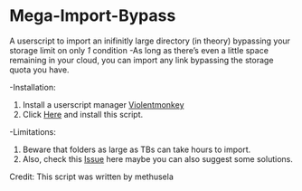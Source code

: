 # Mega-Import-Bypass

A userscript to import an inifinitly large directory (in theory) bypassing your storage limit on only *1* condition
-As long as there’s even a little space remaining in your cloud, you can import any link bypassing the storage quota you have.

-Installation:
1. Install a userscript manager <a href="https://chrome.google.com/webstore/detail/violentmonkey/jinjaccalgkegednnccohejagnlnfdag">Violentmonkey</a>
2. Click <a href="https://github.com/Cyberavater/Mega-Import-Bypass/raw/main/script.user.js">Here</a> and install this script.

-Limitations:
1. Beware that folders as large as TBs can take hours to import.
2. Also, check this <a href="https://github.com/Cyberavater/Mega-Import-Bypass/issues/2#issuecomment-1722225155">Issue</a> here maybe you can also suggest some solutions.

Credit:
This script was written by methusela
